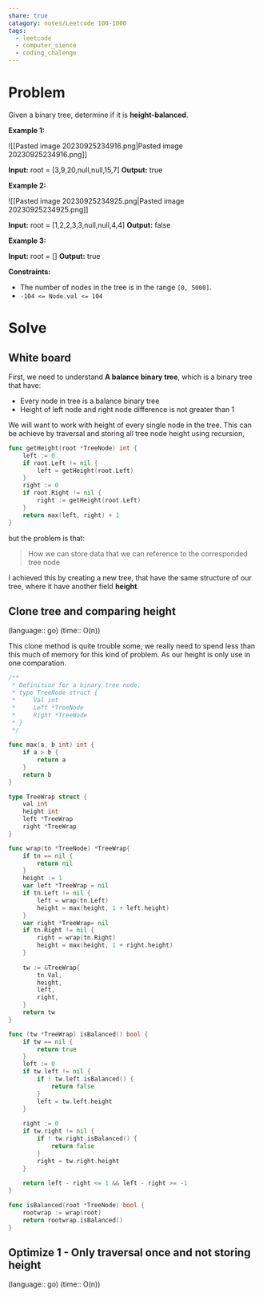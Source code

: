 ```yaml
---
share: true
catagory: notes/Leetcode 100-1000
tags:
  - leetcode
  - computer_sience
  - coding_chalenge
---
```

# Problem

Given a binary tree, determine if it is **height-balanced**.

**Example 1:**

![[Pasted image 20230925234916.png|Pasted image 20230925234916.png]]

**Input:** root = [3,9,20,null,null,15,7]
**Output:** true

**Example 2:**

![[Pasted image 20230925234925.png|Pasted image 20230925234925.png]]

**Input:** root = [1,2,2,3,3,null,null,4,4]
**Output:** false

**Example 3:**

**Input:** root = []
**Output:** true

**Constraints:**

- The number of nodes in the tree is in the range `[0, 5000]`.
- `-104 <= Node.val <= 104`

# Solve

## White board

First, we need to understand **A balance binary tree**, which is a binary tree that have:
- Every node in tree is a balance binary tree
- Height of left node and right node difference is not greater than 1

We will want to work with height of every single node in the tree. This can be achieve by traversal and storing all tree node height using recursion,

```go
func getHeight(root *TreeNode) int {
    left := 0
    if root.Left != nil {
        left = getHeight(root.Left)
    }
    right := 0
    if root.Right != nil {
        right := getHeight(root.Left)
    }
    return max(left, right) + 1
}
```

but the problem is that:

 >How we can store data that we can reference to the corresponded tree node

I achieved this by creating a new tree, that have the same structure of our tree, where it have another field **height**.

## Clone tree and comparing height
(language:: go) (time:: O(n))

This clone method is quite trouble some, we really need to spend less than this much of memory for this kind of problem. As our height is only use in one comparation.

```go
/**
 * Definition for a binary tree node.
 * type TreeNode struct {
 *     Val int
 *     Left *TreeNode
 *     Right *TreeNode
 * }
 */
 
func max(a, b int) int {
    if a > b {
        return a
    }
    return b
}

type TreeWrap struct {
    val int
    height int
    left *TreeWrap
    right *TreeWrap
}

func wrap(tn *TreeNode) *TreeWrap{
    if tn == nil {
        return nil
    }
    height := 1
    var left *TreeWrap = nil
    if tn.Left != nil {
        left = wrap(tn.Left)
        height = max(height, 1 + left.height)
    }
    var right *TreeWrap= nil
    if tn.Right != nil {
        right = wrap(tn.Right)
        height = max(height, 1 + right.height)
    }
    
    tw := &TreeWrap{
        tn.Val,
        height,
        left,
        right,
    }
    return tw
}

func (tw *TreeWrap) isBalanced() bool {
    if tw == nil {
        return true
    }
    left := 0
    if tw.left != nil {
        if ! tw.left.isBalanced() {
            return false
        }
        left = tw.left.height
    }
    
    right := 0
    if tw.right != nil {
        if ! tw.right.isBalanced() {
            return false
        }
        right = tw.right.height
    }
    
    return left - right <= 1 && left - right >= -1
}

func isBalanced(root *TreeNode) bool {
    rootwrap := wrap(root)
    return rootwrap.isBalanced()
}
```


## Optimize 1 - Only traversal once and not storing height
(language:: go) (time:: O(n))

